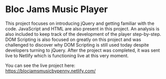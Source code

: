# Bloc Jams Music Player
This project focuses on introducing jQuery and getting familiar with the code. JavaScript and HTML are also present in this project. An analysis is also included to keep track of the development of the player step-by-step. DOM Scripting is also focused on greatly on this project and was challenged to discover why DOM Scripting is still used today despite developers turning to jQuery. After the project was completed, it was sent live to Netlify which is functioning live at this very moment.

You can see the live project here: https://blocjamsmusicbypenny.netlify.com/
